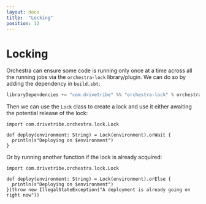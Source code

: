 ```yaml
---
layout: docs
title:  "Locking"
position: 12
---
```


# Locking

Orchestra can ensure some code is running only once at a time across all the running jobs via the `orchestra-lock`
library/plugin. We can do so by adding the dependency in `build.sbt`:
```scala
libraryDependencies += "com.drivetribe" %% "orchestra-lock" % orchestraVersion
```

Then we can use the `Lock` class to create a lock and use it either awaiting the potential release of the lock:
```tut:silent
import com.drivetribe.orchestra.lock.Lock

def deploy(environment: String) = Lock(environment).orWait {
  println(s"Deploying on $environment")
}
```

Or by running another function if the lock is already acquired:
```tut:silent
import com.drivetribe.orchestra.lock.Lock

def deploy(environment: String) = Lock(environment).orElse {
  println(s"Deploying on $environment")
}(throw new IllegalStateException("A deployment is already going on right now"))
```
